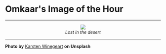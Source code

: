 # Omkaar's Image of the Hour

---

<div align="center">

<a href="https://unsplash.com/photos/a-person-stands-in-a-sandstone-cave-YdxEzGULfI4">
  <img src="https://images.unsplash.com/photo-1751314559300-2046dd876e8d?crop=entropy&cs=tinysrgb&fit=max&fm=jpg&ixid=M3w3NjA2Nzh8MHwxfHJhbmRvbXx8fHx8fHx8fDE3NTE5MTQ4MDB8&ixlib=rb-4.1.0&q=80&w=1080" style="max-width:100%; height:auto;">
</a>

<br>
<i>Lost in the desert</i>

</div>

---

**Photo by** [Karsten Winegeart](https://unsplash.com/@karsten116) **on Unsplash**

